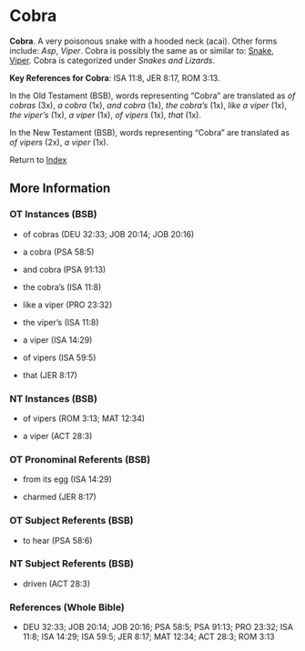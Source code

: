 # Cobra
**Cobra**. 
A very poisonous snake with a hooded neck (acai). 
Other forms include: 
*Asp*, *Viper*. 
Cobra is possibly the same as or similar to: 
[Snake](Snake.md), [Viper](Viper.md). 
Cobra is categorized under _Snakes and Lizards_. 


**Key References for Cobra**: 
ISA 11:8, JER 8:17, ROM 3:13. 


In the Old Testament (BSB), words representing “Cobra” are translated as 
*of cobras* (3x), *a cobra* (1x), *and cobra* (1x), *the cobra’s* (1x), *like a viper* (1x), *the viper’s* (1x), *a viper* (1x), *of vipers* (1x), *that* (1x). 


In the New Testament (BSB), words representing “Cobra” are translated as 
*of vipers* (2x), *a viper* (1x). 


Return to [Index](00-Index.md)

## More Information

### OT Instances (BSB)

* of cobras (DEU 32:33; JOB 20:14; JOB 20:16)

* a cobra (PSA 58:5)

* and cobra (PSA 91:13)

* the cobra’s (ISA 11:8)

* like a viper (PRO 23:32)

* the viper’s (ISA 11:8)

* a viper (ISA 14:29)

* of vipers (ISA 59:5)

* that (JER 8:17)



### NT Instances (BSB)

* of vipers (ROM 3:13; MAT 12:34)

* a viper (ACT 28:3)



### OT Pronominal Referents (BSB)

* from its egg (ISA 14:29)

* charmed (JER 8:17)



### OT Subject Referents (BSB)

* to hear (PSA 58:6)



### NT Subject Referents (BSB)

* driven (ACT 28:3)



### References (Whole Bible)

* DEU 32:33; JOB 20:14; JOB 20:16; PSA 58:5; PSA 91:13; PRO 23:32; ISA 11:8; ISA 14:29; ISA 59:5; JER 8:17; MAT 12:34; ACT 28:3; ROM 3:13



